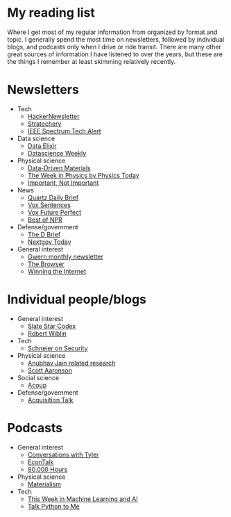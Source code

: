 # My reading list
Where I get most of my regular information from organized by format and topic. I generally spend the most time on newsletters, followed by individual blogs, and podcasts only when I drive or ride transit. There are many other great sources of information I have listened to over the years, but these are the things I remember at least skimming relatively recently. 

# Newsletters
* Tech
    * [HackerNewsletter](https://hackernewsletter.com/)
    * [Stratechery](https://stratechery.com/)
    * [IEEE Spectrum Tech Alert](https://engage.ieee.org/IEEE-Spectrum-Newsletters-Sign-Up.html)
* Data science
    * [Data Elixir](https://dataelixir.com/)
    * [Datascience Weekly](https://www.datascienceweekly.org/)
* Physical science
    * [Data-Driven Materials](https://citrine.io/success/newsletters/)
    * [The Week in Physics by Physics Today](https://physics.aps.org/)
    * [Important, Not Important](https://www.importantnotimportant.com/)
* News
    * [Quartz Daily Brief](https://qz.com/emails/daily-brief/)
    * [Vox Sentences](https://www.vox.com/pages/newsletters)
    * [Vox Future Perfect](https://www.vox.com/pages/newsletters)
    * [Best of NPR](https://www.npr.org/newsletter/best-of-npr)
* Defense/government
    * [The D Brief](https://www.defenseone.com/newsletters/)
    * [Nextgov Today](https://www.nextgov.com/newsletters/)
* General interest
    * [Gwern monthly newsletter](https://gwern.substack.com/)
    * [The Browser](https://thebrowser.com/)
    * [Winning the Internet](https://pudding.cool/projects/newsletter/)
    
# Individual people/blogs
* General interest
    * [Slate Star Codex](https://slatestarcodex.com/)
    * [Robert Wiblin](http://www.robwiblin.com/)
* Tech
    * [Schneier on Security](https://www.schneier.com/)
* Physical science
    * [Anubhav Jain related research](https://scholar.google.com/citations?user=IKUUbNwAAAAJ&hl=en)
    * [Scott Aaronson](https://www.scottaaronson.com/blog/)
* Social science
    * [Acoup](https://acoup.blog/)
* Defense/government
    * [Acquisition Talk](https://acquisitiontalk.com)
    
# Podcasts
* General interest
    * [Conversations with Tyler](https://conversationswithtyler.com/)
    * [EconTalk](https://www.econtalk.org/)
    * [80,000 Hours](https://80000hours.org/podcast/)
* Physical science
    * [Materialism](https://materialismpodcast.com/)
* Tech
    * [This Week in Machine Learning and AI](https://twimlai.com/)
    * [Talk Python to Me](https://talkpython.fm/)
